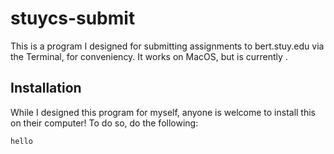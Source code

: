 # stuycs-submit

This is a program I designed for submitting assignments to bert.stuy.edu via the Terminal, for conveniency. It works on MacOS, but is currently .

## Installation

While I designed this program for myself, anyone is welcome to install this  on their computer! To do so, do the following:

```hello```
